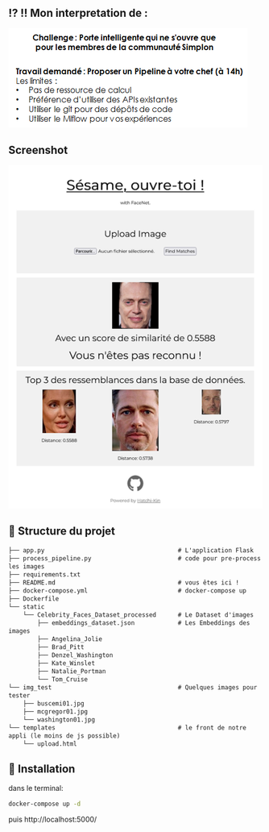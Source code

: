 ﻿## ⁉️ ‼️ Mon interpretation de :
![Image](https://raw.githubusercontent.com/Hatchi-Kin/images_embeddings_facenet/master/tp.png)

## Screenshot
![Image](https://raw.githubusercontent.com/Hatchi-Kin/images_embeddings_facenet/master/Screenshot_Sesame.png)

## 🌳 Structure du projet
```markdown.
├── app.py                                     # L'application Flask                         
├── process_pipeline.py                        # code pour pre-process les images                      
├── requirements.txt
├── README.md                                  # vous êtes ici !
├── docker-compose.yml                         # docker-compose up 
├── Dockerfile
└── static
    └── Celebrity_Faces_Dataset_processed      # Le Dataset d'images
        ├── embeddings_dataset.json            # Les Embeddings des images
        ├── Angelina_Jolie
        ├── Brad_Pitt
        ├── Denzel_Washington
        ├── Kate_Winslet
        ├── Natalie_Portman
        └── Tom_Cruise
└── img_test                                   # Quelques images pour tester
    ├── buscemi01.jpg
    ├── mcgregor01.jpg
    └── washington01.jpg
└── templates                                  # le front de notre appli (le moins de js possible)
    └── upload.html
```

## 🏃 Installation
dans le terminal:
```bash
docker-compose up -d
```
puis http://localhost:5000/
